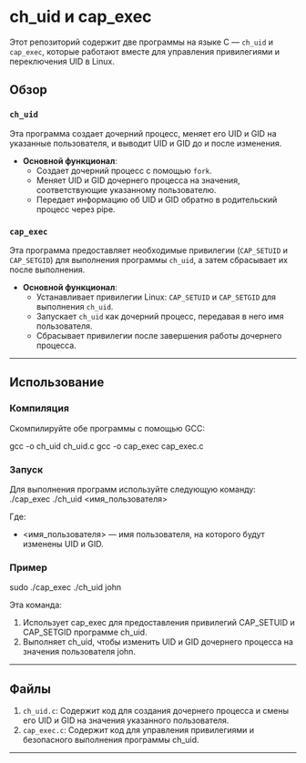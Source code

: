 # ch_uid и cap_exec

Этот репозиторий содержит две программы на языке C — `ch_uid` и `cap_exec`, которые работают вместе для управления привилегиями и переключения UID в Linux.

## Обзор

### `ch_uid`
Эта программа создает дочерний процесс, меняет его UID и GID на указанные пользователя, и выводит UID и GID до и после изменения.

- **Основной функционал**:
  - Создает дочерний процесс с помощью `fork`.
  - Меняет UID и GID дочернего процесса на значения, соответствующие указанному пользователю.
  - Передает информацию об UID и GID обратно в родительский процесс через pipe.

### `cap_exec`
Эта программа предоставляет необходимые привилегии (`CAP_SETUID` и `CAP_SETGID`) для выполнения программы `ch_uid`, а затем сбрасывает их после выполнения.

- **Основной функционал**:
  - Устанавливает привилегии Linux: `CAP_SETUID` и `CAP_SETGID` для выполнения `ch_uid`.
  - Запускает `ch_uid` как дочерний процесс, передавая в него имя пользователя.
  - Сбрасывает привилегии после завершения работы дочернего процесса.

---

## Использование

### Компиляция
Скомпилируйте обе программы с помощью GCC:

gcc -o ch_uid ch_uid.c
gcc -o cap_exec cap_exec.c

### Запуск
Для выполнения программ используйте следующую команду:
./cap_exec ./ch_uid <имя_пользователя>

Где:
- <имя_пользователя> — имя пользователя, на которого будут изменены UID и GID.

### Пример
sudo ./cap_exec ./ch_uid john

Эта команда:
1. Использует cap_exec для предоставления привилегий CAP_SETUID и CAP_SETGID программе ch_uid.
2. Выполняет ch_uid, чтобы изменить UID и GID дочернего процесса на значения пользователя john.

---

## Файлы

1. `ch_uid.c`: Содержит код для создания дочернего процесса и смены его UID и GID на значения указанного пользователя.
2. `cap_exec.c`: Содержит код для управления привилегиями и безопасного выполнения программы ch_uid.

---
